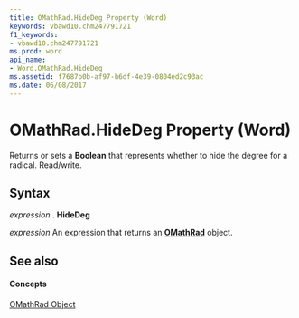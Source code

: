 ```yaml
---
title: OMathRad.HideDeg Property (Word)
keywords: vbawd10.chm247791721
f1_keywords:
- vbawd10.chm247791721
ms.prod: word
api_name:
- Word.OMathRad.HideDeg
ms.assetid: f7687b0b-af97-b6df-4e39-0804ed2c93ac
ms.date: 06/08/2017
---
```



# OMathRad.HideDeg Property (Word)

Returns or sets a  **Boolean** that represents whether to hide the degree for a radical. Read/write.


## Syntax

 _expression_ . **HideDeg**

 _expression_ An expression that returns an **[OMathRad](Word.OMathRad.md)** object.


## See also


#### Concepts


[OMathRad Object](Word.OMathRad.md)

